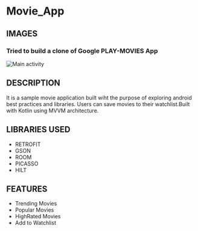 # Movie_App
## IMAGES
### Tried to build a clone of Google PLAY-MOVIES App
![Main activity](https://static.wixstatic.com/media/fdfbff_47a77d117b1e43e8b728bec83f71f3a3~mv2.jpeg)
## DESCRIPTION
It is a sample movie application built wiht the purpose of exploring android best practices and libraries.
Users can save movies to their watchlist.Built with Kotlin using MVVM architecture.
## LIBRARIES USED
+ RETROFIT 
+ GSON
+ ROOM
+ PICASSO
+ HILT
## FEATURES
+ Trending Movies
+ Popular Movies
+ HighRated Movies
+ Add to Watchlist 




